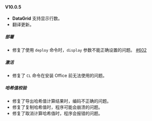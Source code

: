 #### V10.0.5

- **DataGrid** 支持显示行数。
- 翻译更新。

##### 部署

- 修复了使用 `deploy` 命令时，`display` 参数不能正确设置的问题。 [#602](https://github.com/YerongAI/Office-Tool/issues/602)

##### 激活

- 修复了 `CL` 命令在安装 Office 前无法使用的问题。

##### 哈希值校验

- 修复了导出哈希值计算结果时，编码不正确的问题。
- 修复了复制哈希值时，程序可能会崩溃的问题。
- 修复了取消计算哈希值时，程序会报错的问题。
